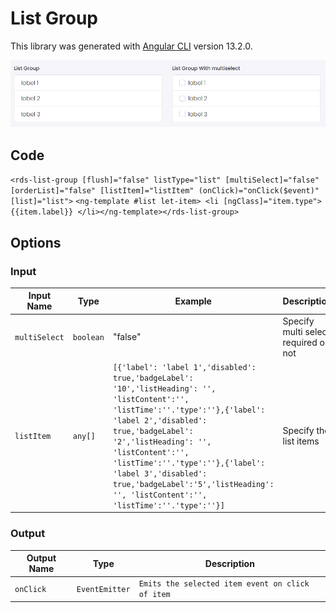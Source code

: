 # List Group

This library was generated with [Angular CLI](https://github.com/angular/angular-cli) version 13.2.0.
<p align="left">
<img src="../../assets/List-Group.png" alt="List Group"/>
<p/>

## Code
`<rds-list-group [flush]="false" listType="list" [multiSelect]="false" [orderList]="false" [listItem]="listItem" (onClick)="onClick($event)" [list]="list">`
`<ng-template #list let-item> <li [ngClass]="item.type"> {{item.label}} </li></ng-template></rds-list-group>`

## Options
### Input
<!-- prettier-ignore -->
| Input Name                  | Type                             |Example| Description                                                                  |
| --------------------------- | -------------------------------- |------------| ---------------------------------------------------------------------------- |
| `multiSelect`        | `boolean`                            |"false"|Specify multi select required or not  |
| `listItem`           | `any[]`     | `[{'label': 'label 1','disabled': true,'badgeLabel': '10','listHeading': '', 'listContent':'', 'listTime':''.'type':''},{'label': 'label 2','disabled': true,'badgeLabel': '2','listHeading': '', 'listContent':'', 'listTime':''.'type':''},{'label': 'label 3','disabled': true,'badgeLabel':'5','listHeading': '', 'listContent':'', 'listTime':''.'type':''}]`|Specify the list items |

### Output
| Output Name                 | Type          | Description                     |      
| --------------------------- | --------------|------------------|
| `onClick`                 |  `EventEmitter`  | `Emits the selected item event on click of item`
